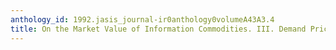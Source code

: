 ```yaml
---
anthology_id: 1992.jasis_journal-ir0anthology0volumeA43A3.4
title: On the Market Value of Information Commodities. III. Demand Price
---
```

